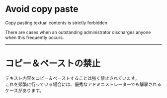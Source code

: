 Avoid copy paste
=================================================================
Copy pasting textual contents is strictly forbidden

There are cases when an outstanding administrator discharges anyone when this frequently occurs.

---------

コピー＆ペーストの禁止
=================================================================
テキスト内容をコピー＆ペーストすることは強く禁止されています。  
これを頻繁に行っている場合には、優秀なアドミニストレーターでも解雇されるケースがあります。
